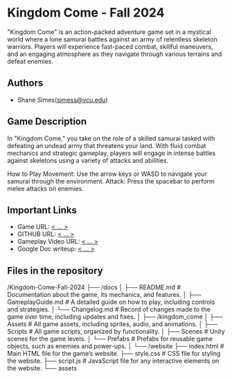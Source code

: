 # Kingdom Come - Fall 2024

"Kingdom Come" is an action-packed adventure game set in a mystical world where a lone samurai battles against an army of relentless skeleton warriors. Players will experience fast-paced combat, skillful maneuvers, and an engaging atmosphere as they navigate through various terrains and defeat enemies.

## Authors

- Shane Simes(simess@vcu.edu)

## Game Description

In "Kingdom Come," you take on the role of a skilled samurai tasked with defeating an undead army that threatens your land. With fluid combat mechanics and strategic gameplay, players will engage in intense battles against skeletons using a variety of attacks and abilities.

How to Play
Movement: Use the arrow keys or WASD to navigate your samurai through the environment.
Attack: Press the spacebar to perform melee attacks on enemies.

## Important Links

- Game URL: [< ... >](https://play.unity.com/en/games/7aa10930-0524-4cf4-b1b8-cf2192716bba/kingdom)
- GITHUB URL: [< ... >](https://github.com/cmsc-vcu/gamedev-fa2024-hw6-kingdom/tree/main)
- Gameplay Video URL: [< ... >](https://drive.google.com/file/d/1_5hjLgSYk78tqaGM9E1g2jvEEYcZ7Jd1/view?usp=sharing)
- Google Doc writeup: [< ... >](https://docs.google.com/document/d/1YLazNn3VnbB0HI7JD9i9i94-LCBTQiOibmkmSlmtcjA/edit?usp=sharing)

## Files in the repository

/Kingdom-Come-Fall-2024
├── /docs
│   ├── README.md          # Documentation about the game, its mechanics, and features.
│   ├── GameplayGuide.md   # A detailed guide on how to play, including controls and strategies.
│   └── Changelog.md       # Record of changes made to the game over time, including updates and fixes.
│
├── /kingdom_come
│   ├── Assets              # All game assets, including sprites, audio, and animations.
│   ├── Scripts             # All game scripts, organized by functionality.
│   ├── Scenes              # Unity scenes for the game levels.
│   └── Prefabs             # Prefabs for reusable game objects, such as enemies and power-ups.
│
└── /website
    ├── index.html         # Main HTML file for the game’s website.
    ├── style.css          # CSS file for styling the website.
    ├── script.js          # JavaScript file for any interactive elements on the website.
    └── assets    
